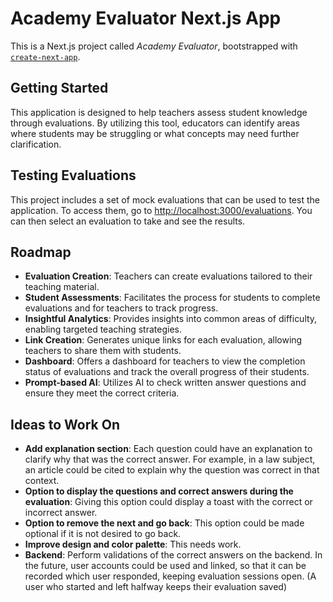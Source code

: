 # Academy Evaluator Next.js App

This is a Next.js project called _Academy Evaluator_, bootstrapped with [`create-next-app`](https://github.com/vercel/next.js/tree/canary/packages/create-next-app).

## Getting Started

This application is designed to help teachers assess student knowledge through evaluations. By utilizing this tool, educators can identify areas where students may be struggling or what concepts may need further clarification.

## Testing Evaluations

This project includes a set of mock evaluations that can be used to test the application. To access them, go to [http://localhost:3000/evaluations](http://localhost:3000/evaluations). You can then select an evaluation to take and see the results.

## Roadmap

- **Evaluation Creation**: Teachers can create evaluations tailored to their teaching material.
- **Student Assessments**: Facilitates the process for students to complete evaluations and for teachers to track progress.
- **Insightful Analytics**: Provides insights into common areas of difficulty, enabling targeted teaching strategies.
- **Link Creation**: Generates unique links for each evaluation, allowing teachers to share them with students.
- **Dashboard**: Offers a dashboard for teachers to view the completion status of evaluations and track the overall progress of their students.
- **Prompt-based AI**: Utilizes AI to check written answer questions and ensure they meet the correct criteria.

## Ideas to Work On

- **Add explanation section**: Each question could have an explanation to clarify why that was the correct answer. For example, in a law subject, an article could be cited to explain why the question was correct in that context.
- **Option to display the questions and correct answers during the evaluation**: Giving this option could display a toast with the correct or incorrect answer.
- **Option to remove the next and go back**: This option could be made optional if it is not desired to go back.
- **Improve design and color palette**: This needs work.
- **Backend**: Perform validations of the correct answers on the backend. In the future, user accounts could be used and linked, so that it can be recorded which user responded, keeping evaluation sessions open. (A user who started and left halfway keeps their evaluation saved)

